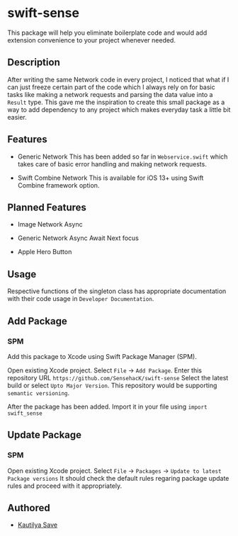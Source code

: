 # swift-sense

This package will help you eliminate boilerplate code and would add extension convenience to your project whenever needed.

## Description

After writing the same Network code in every project, I noticed that what if I can just freeze certain part of the code which I always rely on for basic tasks like making a network requests and parsing the data value into a `Result` type.  This gave me the inspiration to create this small package as a way to add dependency to any project which makes everyday task a little bit easier.






## Features


- Generic Network
    This has been added so far in `Webservice.swift` which takes care of basic error handling and making network requests.

- Swift Combine Network 
    This is available for iOS 13+ using Swift Combine framework option.
    
    


## Planned Features

- Image Network Async

- Generic Network Async Await
    Next focus

- Apple Hero Button


## Usage

Respective functions of the singleton class has appropriate documentation with their code usage in `Developer Documentation`.


## Add Package

### SPM

Add this package to Xcode using Swift Package Manager (SPM).

Open existing Xcode project. Select `File` -> `Add Package`.
Enter this repository URL `https://github.com/SensehacK/swift-sense`
Select the latest build or select `Upto Major Version`. This repository would be supporting `semantic versioning`.

After the package has been added. Import it in your file using 
`import swift_sense`


## Update Package

### SPM
Open existing Xcode project. Select `File` -> `Packages` -> `Update to latest Package versions`
It should check the default rules regaring package update rules and proceed with it appropriately.




## Authored

- [Kautilya Save](https://www.linkedin.com/in/kautilyasave/)
